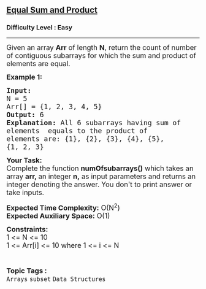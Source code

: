 <h2><a href="https://www.geeksforgeeks.org/problems/equal-sum-and-product2057/1?page=4&category=Arrays,Strings&difficulty=Easy&sortBy=accuracy">Equal Sum and Product</a></h2><h3>Difficulty Level : Easy</h3><hr><div class="problems_problem_content__Xm_eO"><p><span style="font-size:18px">Given an array <strong>Arr</strong>&nbsp;of length <strong>N</strong>, return the count of number of contiguous subarrays for which the sum and product of elements are equal.</span></p>

<p><span style="font-size:18px"><strong>Example 1:</strong></span></p>

<pre><span style="font-size:18px"><strong>Input:
</strong>N = 5
Arr[] = {1, 2, 3, 4, 5}
<strong>Output:</strong> 6
<strong>Explanation:</strong> All 6 subarrays having sum of
elements  equals to the product of
elements are: {1}, {2}, {3}, {4}, {5},
{1, 2, 3}
</span></pre>

<p><span style="font-size:18px"><strong>Your Task:</strong><br>
Complete the function <strong>numOfsubarrays()</strong>&nbsp;which takes an array&nbsp;<strong>arr,&nbsp;</strong>an integer <strong>n,</strong>&nbsp;as input parameters&nbsp;and returns an integer&nbsp;denoting the answer.&nbsp;You don't to print answer or take inputs.</span></p>

<p><span style="font-size:18px"><strong>Expected Time Complexity:</strong>&nbsp;O(N<sup>2</sup>)<br>
<strong>Expected Auxiliary Space:</strong>&nbsp;O(1)</span></p>

<p><span style="font-size:18px"><strong>Constraints:</strong><br>
1 &lt;= N &lt;= 10<br>
1 &lt;= Arr[i] &lt;= 10 where&nbsp;1 &lt;= i &lt;= N</span></p>
</div><br><p><span style=font-size:18px><strong>Topic Tags : </strong><br><code>Arrays</code>&nbsp;<code>subset</code>&nbsp;<code>Data Structures</code>&nbsp;